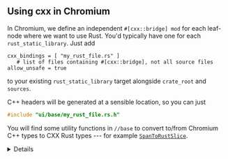 ## Using cxx in Chromium

In Chromium, we define an independent `#[cxx::bridge] mod` for each leaf-node
where we want to use Rust. You'd typically have one for each
`rust_static_library`. Just add

```gn
cxx_bindings = [ "my_rust_file.rs" ]
   # list of files containing #[cxx::bridge], not all source files
allow_unsafe = true
```

to your existing `rust_static_library` target alongside `crate_root` and
`sources`.

C++ headers will be generated at a sensible location, so you can just

```cpp
#include "ui/base/my_rust_file.rs.h"
```

You will find some utility functions in `//base` to convert to/from Chromium C++
types to CXX Rust types --- for example [`SpanToRustSlice`][0].

<details>

Students may ask --- why do we still need `allow_unsafe = true`?

The broad answer is that no C/C++ code is "safe" by the normal Rust standards.
Calling back and forth to C/C++ from Rust may do arbitrary things to memory, and
compromise the safety of Rust's own data layouts. Presence of _too many_
`unsafe` keywords in C/C++ interop can harm the signal-to-noise ratio of such a
keyword, and is [controversial][1], but strictly, bringing any foreign code into
a Rust binary can cause unexpected behavior from Rust's perspective.

The narrow answer lies in the diagram at the top of [this page][2] --- behind
the scenes, CXX generates Rust `unsafe` and `extern "C"` functions just like we
did manually in the previous section.

</details>

[0]: https://source.chromium.org/chromium/chromium/src/+/main:base/containers/span_rust.h;l=21
[1]: https://steveklabnik.com/writing/the-cxx-debate
[2]: ../interoperability-with-cpp.md
